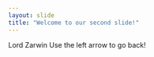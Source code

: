 ```yaml
---
layout: slide
title: "Welcome to our second slide!"
---
```

Lord Zarwin
Use the left arrow to go back!
